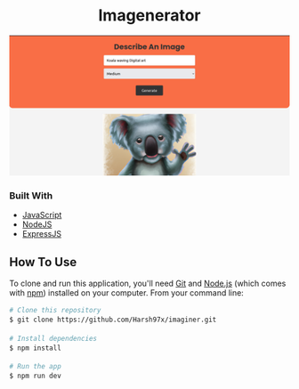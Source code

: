 <!-- Please update value in the {}  -->

<h1 align="center">Imagenerator</h1>



![screenshot](https://github.com/Harsh97x/image-generator/blob/main/assests/imaginer-banner-screenshot.png)


### Built With

- [JavaScript](https://developer.mozilla.org/en-US/docs/Web/JavaScript)
- [NodeJS](https://nodejs.org/en/)
- [ExpressJS](https://expressjs.com/)

## How To Use

<!-- Example:  -->

To clone and run this application, you'll need [Git](https://git-scm.com) and [Node.js](https://nodejs.org/en/download/) (which comes with [npm](http://npmjs.com)) installed on your computer. From your command line:

```bash
# Clone this repository
$ git clone https://github.com/Harsh97x/imaginer.git

# Install dependencies
$ npm install

# Run the app
$ npm run dev
